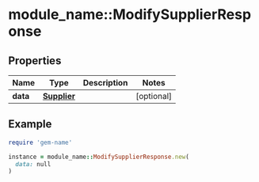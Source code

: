 # module_name::ModifySupplierResponse

## Properties

| Name | Type | Description | Notes |
| ---- | ---- | ----------- | ----- |
| **data** | [**Supplier**](Supplier.md) |  | [optional] |

## Example

```ruby
require 'gem-name'

instance = module_name::ModifySupplierResponse.new(
  data: null
)
```

